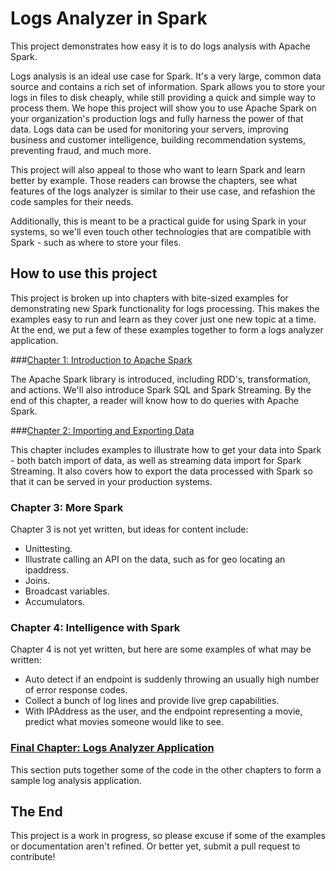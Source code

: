 # Logs Analyzer in Spark

This project demonstrates how easy it is to do logs analysis with Apache Spark.

Logs analysis is an ideal use case for Spark.  It's a very large, common data source and contains a rich set of information.  Spark allows you to store your logs
in files to disk cheaply, while still providing a
quick and simple way to process them.  We hope this project will show you to use
Apache Spark on your organization's production logs and fully harness the power
of that data.  Logs data can be used for monitoring your servers, improving business and customer intelligence, building recommendation systems, preventing fraud, and much more.

This project will also appeal to those who want to learn Spark and
learn better by example.  Those readers can browse the chapters, see
what features of the logs analyzer is similar to their use case, and
refashion the code samples for their needs.

Additionally, this is meant to be a practical guide for using Spark in your
systems, so we'll even touch other technologies that are compatible with Spark - such as where to store your files.

## How to use this project

This project is broken up into chapters with bite-sized examples for
demonstrating new Spark functionality for logs processing.  This makes
the examples easy to run and learn as they cover just one new topic at a time.
At the end, we put a few of these examples together to form a logs
analyzer application.

###[Chapter 1: Introduction to Apache Spark](chapter1/README.md)

The Apache Spark library is introduced, including RDD's, transformation,
and actions.  We'll also introduce Spark SQL and Spark Streaming.  By the
end of this chapter, a reader will know how to do queries with Apache Spark.

###[Chapter 2: Importing and Exporting Data](chapter2/README.md)

This chapter includes examples to illustrate how to get your data into
Spark - both batch import of data, as well as streaming data import
for Spark Streaming.  It also covers how to export the data processed with
Spark so that it can be served in your production systems.

### Chapter 3: More Spark

Chapter 3 is not yet written, but ideas for content include:

* Unittesting.
* Illustrate calling an API on the data, such as for geo locating an ipaddress.
* Joins.
* Broadcast variables.
* Accumulators.

### Chapter 4: Intelligence with Spark

Chapter 4 is not yet written, but here are some examples of what may be
written:

* Auto detect if an endpoint is suddenly throwing an usually high number of
error response codes.
* Collect a bunch of log lines and provide live grep capabilities.
* With IPAddress as the user, and the endpoint representing a movie, predict
what movies someone would like to see.

### [Final Chapter: Logs Analyzer Application](app/README.md)

This section puts together some of the code in the other chapters to form
a sample log analysis application.

## The End

This project is a work in progress, so please excuse if some of the examples
or documentation aren't refined.  Or better yet, submit a pull request to
contribute!
